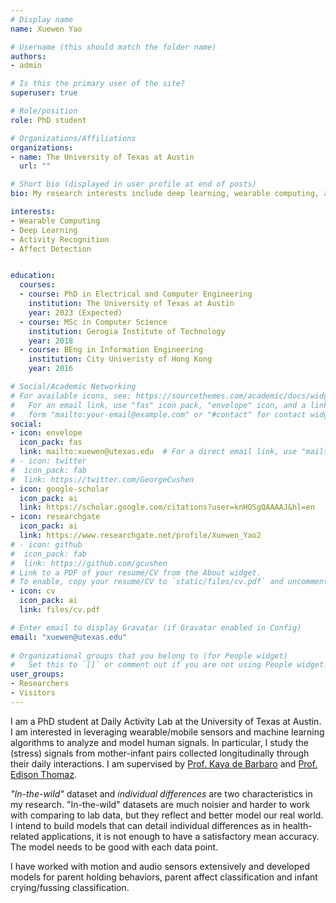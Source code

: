 ```yaml
---
# Display name
name: Xuewen Yao

# Username (this should match the folder name)
authors:
- admin

# Is this the primary user of the site?
superuser: true

# Role/position
role: PhD student

# Organizations/Affiliations
organizations:
- name: The University of Texas at Austin
  url: ""

# Short bio (displayed in user profile at end of posts)
bio: My research interests include deep learning, wearable computing, and activity/affect detection.

interests:
- Wearable Computing
- Deep Learning
- Activity Recognition
- Affect Detection


education:
  courses:
  - course: PhD in Electrical and Computer Engineering
    institution: The University of Texas at Austin
    year: 2023 (Expected)
  - course: MSc in Computer Science
    institution: Gerogia Institute of Technology
    year: 2018
  - course: BEng in Information Engineering
    institution: City Univeristy of Hong Kong
    year: 2016

# Social/Academic Networking
# For available icons, see: https://sourcethemes.com/academic/docs/widgets/#icons
#   For an email link, use "fas" icon pack, "envelope" icon, and a link in the
#   form "mailto:your-email@example.com" or "#contact" for contact widget.
social:
- icon: envelope
  icon_pack: fas
  link: mailto:xuewen@utexas.edu  # For a direct email link, use "mailto:xuewen@utexas.edu".
# - icon: twitter
#  icon_pack: fab
#  link: https://twitter.com/GeorgeCushen
- icon: google-scholar
  icon_pack: ai
  link: https://scholar.google.com/citations?user=knHOSgQAAAAJ&hl=en
- icon: researchgate
  icon_pack: ai
  link: https://www.researchgate.net/profile/Xuewen_Yao2
# - icon: github
#  icon_pack: fab
#  link: https://github.com/gcushen
# Link to a PDF of your resume/CV from the About widget.
# To enable, copy your resume/CV to `static/files/cv.pdf` and uncomment the lines below.  
- icon: cv
  icon_pack: ai
  link: files/cv.pdf

# Enter email to display Gravatar (if Gravatar enabled in Config)
email: "xuewen@utexas.edu"
  
# Organizational groups that you belong to (for People widget)
#   Set this to `[]` or comment out if you are not using People widget.  
user_groups:
- Researchers
- Visitors
---
```


I am a PhD student at Daily Activity Lab at the University of Texas at Austin. I am interested in leveraging wearable/mobile sensors and machine learning algorithms to analyze and model human signals. In particular, I study the (stress) signals from mother-infant pairs collected longitudinally through their daily interactions. I am supervised by [Prof. Kaya de Barbaro](https://liberalarts.utexas.edu/psychology/faculty/kd26254) and [Prof. Edison Thomaz](http://users.ece.utexas.edu/~ethomaz/).


_"In-the-wild"_ dataset and _individual differences_ are two characteristics in my research. "In-the-wild" datasets are much noisier and harder to work with comparing to lab data, but they reflect and better model our real world. I intend to build models that can detail individual differences as in health-related applications, it is not enough to have a satisfactory mean accuracy. The model needs to be good with each data point.

I have worked with motion and audio sensors extensively and developed models for parent holding behaviors, parent affect classification and infant crying/fussing classification.





